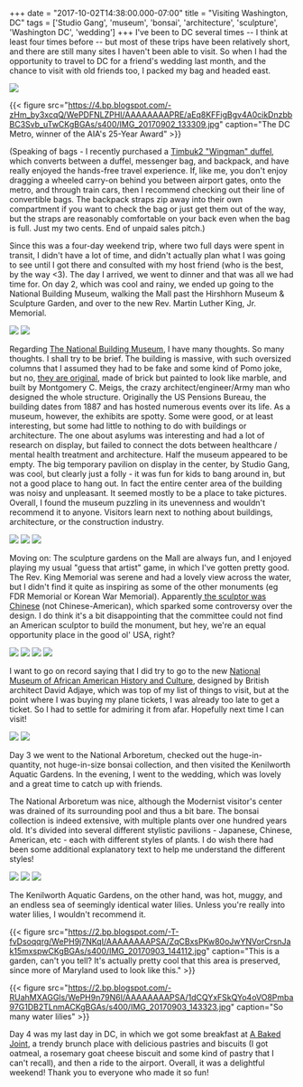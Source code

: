 +++
date = "2017-10-02T14:38:00.000-07:00"
title = "Visiting Washington, DC"
tags = ['Studio Gang', 'museum', 'bonsai', 'architecture', 'sculpture', 'Washington DC', 'wedding']
+++
I've been to DC several times -- I think at least four times before -- but most of these trips have been relatively short, and there are still many sites I haven't been able to visit.  So when I had the opportunity to travel to DC for a friend's wedding last month, and the chance to visit with old friends too, I packed my bag and headed east.

<img src="https://2.bp.blogspot.com/-7JVw3QVcGYI/WePEgGwgi1I/AAAAAAAAPRU/swPPc6tbIOYLE0cBWrz68d_YFT1DzHKrACKgBGAs/s1600/IMG_20170902_173302.jpg"/>

{{< figure src="https://4.bp.blogspot.com/-zHm_by3xcqQ/WePDFNLZPHI/AAAAAAAAPRE/aEq8KFFigBgv4A0cikDnzbbBC3Svb_uTwCKgBGAs/s400/IMG_20170902_133309.jpg" caption="The DC Metro, winner of the AIA's 25-Year Award" >}}

(Speaking of bags - I recently purchased a [Timbuk2 "Wingman" duffel](http://www.timbuk2.com/wingman-carry-on-duffel-bag/528.html), which converts between a duffel, messenger bag, and backpack, and have really enjoyed the hands-free travel experience.  If, like me, you don't enjoy dragging a wheeled carry-on behind you between airport gates, onto the metro, and through train cars, then I recommend checking out their line of convertible bags.  The backpack straps zip away into their own compartment if you want to check the bag or just get them out of the way, but the straps are reasonably comfortable on your back even when the bag is full.  Just my two cents.  End of unpaid sales pitch.)

Since this was a four-day weekend trip, where two full days were spent in transit, I didn't have a lot of time, and didn't actually plan what I was going to see until I got there and consulted with my host friend (who is the best, by the way <3).  The day I arrived, we went to dinner and that was all we had time for.  On day 2, which was cool and rainy, we ended up going to the National Building Museum, walking the Mall past the Hirshhorn Museum & Sculpture Garden, and over to the new Rev. Martin Luther King, Jr. Memorial.

<img src="https://2.bp.blogspot.com/-ipVb4SdJ5Uc/WePE1lxvtuI/AAAAAAAAPRc/9sgThhR-rnMhtlm0PPv_8DMK6r6zmxPpwCKgBGAs/s1600/IMG_20170902_152338.jpg"/>

<img src="https://3.bp.blogspot.com/-kxdt4TZVGGk/WePE1qRMVjI/AAAAAAAAPRc/TPkvfPIdg8sKBVX2Ftnh5DaM01DBSdbswCKgBGAs/s1600/IMG_20170902_152831.jpg"/>

Regarding [The National Building Museum](https://www.nbm.org/), I have many thoughts.  So many thoughts.  I shall try to be brief.  The building is massive, with such oversized columns that I assumed they had to be fake and some kind of Pomo joke, but no, [they are original](https://www.nbm.org/about/historic-home/), made of brick but painted to look like marble, and built by Montgomery C. Meigs, the crazy architect/engineer/Army man who designed the whole structure.  Originally the US Pensions Bureau, the building dates from 1887 and has hosted numerous events over its life.  As a museum, however, the exhibits are spotty.  Some were good, or at least interesting, but some had little to nothing to do with buildings or architecture.  The one about asylums was interesting and had a lot of research on display, but failed to connect the dots between healthcare / mental health treatment and architecture.  Half the museum appeared to be empty.  The big temporary pavilion on display in the center, by Studio Gang, was cool, but clearly just a folly - it was fun for kids to bang around in, but not a good place to hang out.  In fact the entire center area of the building was noisy and unpleasant.  It seemed mostly to be a place to take pictures.  Overall, I found the museum puzzling in its unevenness and wouldn't recommend it to anyone.  Visitors learn next to nothing about buildings, architecture, or the construction industry.

<img src="https://2.bp.blogspot.com/-oE49iAo5aT8/WePFV_oej3I/AAAAAAAAPRk/YARWqnuct8AXZyljAZCSUWgyxI2iMAU_QCKgBGAs/s1600/IMG_20170902_135705.jpg"/>

<img src="https://1.bp.blogspot.com/-zTAofb1cpNc/WePFVwCiZLI/AAAAAAAAPRk/YvyA2LONCCMIozpI2pdPDd50gohydq3FQCKgBGAs/s1600/IMG_20170902_135712.jpg"/>

<img src="https://1.bp.blogspot.com/-9B7ozn5OwEc/WePFV4U4dNI/AAAAAAAAPRk/cBXAQCLtjqsENmCs4kPSbHy9gcWOOUFbwCKgBGAs/s1600/IMG_20170902_155643.jpg"/>

Moving on: The sculpture gardens on the Mall are always fun, and I enjoyed playing my usual "guess that artist" game, in which I've gotten pretty good.  The Rev. King Memorial was serene and had a lovely view across the water, but I didn't find it quite as inspiring as some of the other monuments (eg FDR Memorial or Korean War Memorial).  Apparently[ the sculptor was Chinese](https://www.nps.gov/mlkm/learn/building-the-memorial.htm) (not Chinese-American), which sparked some controversy over the design.  I do think it's a bit disappointing that the committee could not find an American sculptor to build the monument, but hey, we're an equal opportunity place in the good ol' USA, right?

<img src="https://2.bp.blogspot.com/-W6Pbp2y3QF8/WePHcWpnXTI/AAAAAAAAPR0/kyGorCQ9HLozjlqIYK-hQnRZcfmIqih0wCKgBGAs/s1600/IMG_20170902_162654.jpg"/>

<img src="https://4.bp.blogspot.com/-UH3KUyx1AC8/WePHcYKMj8I/AAAAAAAAPR0/DZWtfAHaT6YRrNLA2hXCzC0R6WZC7hDJgCKgBGAs/s1600/IMG_20170902_164435.jpg"/>

<img src="https://4.bp.blogspot.com/-mrfevGdJ14Q/WePHce8LRYI/AAAAAAAAPR0/l_jFxaPrsh4OQg143b4BVFImfM-0NmzeACKgBGAs/s1600/IMG_20170902_180147.jpg"/>

<img src="https://2.bp.blogspot.com/-WPJlpMofVCM/WePHcYx23nI/AAAAAAAAPR0/-RFjYfaaJa01XhnVTqpvzfAIoA8Ycqu0gCKgBGAs/s1600/IMG_20170902_180458.jpg"/>

I want to go on record saying that I did try to go to the new [National Museum of African American History and Culture](https://nmaahc.si.edu/), designed by British architect David Adjaye, which was top of my list of things to visit, but at the point where I was buying my plane tickets, I was already too late to get a ticket.  So I had to settle for admiring it from afar.  Hopefully next time I can visit!

<img src="https://3.bp.blogspot.com/-w6NFGI9m2iA/WePHlrmTazI/AAAAAAAAPR4/u4CE99AzKhYqc1cmAeLWpttzSszG07j4gCKgBGAs/s1600/IMG_20170902_173547.jpg"/>

<img src="https://2.bp.blogspot.com/-jpb6GherFwA/WePHlsGxN2I/AAAAAAAAPR4/ln_llqrCCjgX9-bXMQDXdomXth88y2mJgCKgBGAs/s1600/IMG_20170902_173807.jpg"/>

Day 3 we went to the National Arboretum, checked out the huge-in-quantity, not huge-in-size bonsai collection, and then visited the Kenilworth Aquatic Gardens.  In the evening, I went to the wedding, which was lovely and a great time to catch up with friends.

The National Arboretum was nice, although the Modernist visitor's center was drained of its surrounding pool and thus a bit bare.  The bonsai collection is indeed extensive, with multiple plants over one hundred years old.  It's divided into several different stylistic pavilions - Japanese, Chinese, American, etc - each with different styles of plants.  I do wish there had been some additional explanatory text to help me understand the different styles!

<img src="https://4.bp.blogspot.com/-jHshLqM36jM/WePHyu2CY_I/AAAAAAAAPR8/f6Qj3-tHqNsF3y7HXnNR7kq4g7mXXqcEACKgBGAs/s1600/IMG_20170903_134106.jpg"/>

<img src="https://3.bp.blogspot.com/-hWCQYv-cQ74/WePHyl_XPpI/AAAAAAAAPR8/rLk1DTGarAMTt2VM-PlBPvh-gTFBuCrWwCKgBGAs/s1600/IMG_20170903_134053.jpg"/>

<img src="https://3.bp.blogspot.com/-paZ9Noyz59g/WePHyrIRUZI/AAAAAAAAPR8/G3Q2Wa9dTdgU--kXZV_L5RIOEFLSgpstgCKgBGAs/s1600/IMG_20170903_135324.jpg"/>

The Kenilworth Aquatic Gardens, on the other hand, was hot, muggy, and an endless sea of seemingly identical water lilies.  Unless you're really into water lilies, I wouldn't recommend it.

{{< figure src="https://2.bp.blogspot.com/-T-fvDsoqqrg/WePH9j7NKqI/AAAAAAAAPSA/ZqCBxsPKw80oJwYNVorCrsnJak15mxspwCKgBGAs/s400/IMG_20170903_144112.jpg" caption="This is a garden, can't you tell?  It's actually pretty cool that this area is preserved, since more of Maryland used to look like this." >}}

{{< figure src="https://2.bp.blogspot.com/-RUahMXAGGls/WePH9n79N6I/AAAAAAAAPSA/1dCQYxFSkQYo4oVO8Pmba97G1DB2TLnmACKgBGAs/s400/IMG_20170903_143323.jpg" caption="So many water lilies" >}}

Day 4 was my last day in DC, in which we got some breakfast at [A Baked Joint](https://abakedjoint.com/), a trendy brunch place with delicious pastries and biscuits (I got oatmeal, a rosemary goat cheese biscuit and some kind of pastry that I can't recall), and then a ride to the airport.  Overall, it was a delightful weekend!  Thank you to everyone who made it so fun!
